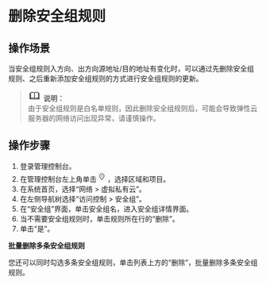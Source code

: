 # 删除安全组规则<a name="vpc_SecurityGroup_0006"></a>

## 操作场景<a name="s3e580453202e40bf842d4254f7841130"></a>

当安全组规则入方向、出方向源地址/目的地址有变化时，可以通过先删除安全组规则、之后重新添加安全组规则的方式进行安全组规则的更新。

>![](public_sys-resources/icon-note.gif) **说明：**   
>由于安全组规则是白名单规则，因此删除安全组规则后，可能会导致弹性云服务器的网络访问出现异常，请谨慎操作。  

## 操作步骤<a name="sc03d1dcd3a3d47e385befc1e6dc65979"></a>

1.  登录管理控制台。
2.  在管理控制台左上角单击![](figures/icon-region.png)，选择区域和项目。
3.  在系统首页，选择“网络 \> 虚拟私有云”。
4.  在左侧导航树选择“访问控制 \> 安全组”。
5.  在“安全组”界面，单击安全组名，进入安全组详情界面。
6.  当不需要安全组规则时，单击规则所在行的“删除”。
7.  单击“是”。

**批量删除多条安全组规则**

您还可以同时勾选多条安全组规则，单击列表上方的“删除”，批量删除多条安全组规则。

